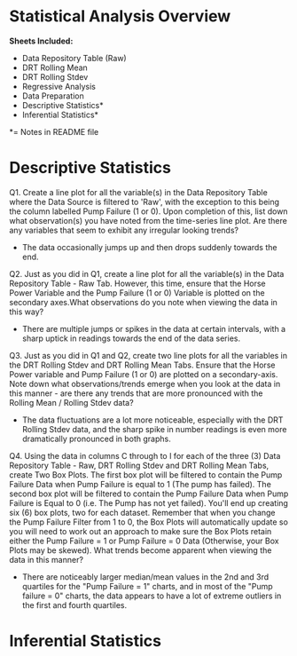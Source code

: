 # Statistical Analysis Overview

**Sheets Included:**
- Data Repository Table (Raw)
- DRT Rolling Mean
- DRT Rolling Stdev
- Regressive Analysis
- Data Preparation
- Descriptive Statistics*
- Inferential Statistics*
 
*= Notes in README file

# Descriptive Statistics
Q1. Create a line plot for all the variable(s) in the Data Repository Table where the Data Source is filtered to 'Raw', with the exception to this being the column labelled Pump Failure (1 or 0). Upon completion of this, list down what observation(s) you have noted from the time-series line plot. Are there any variables that seem to exhibit any irregular looking trends?
 
- The data occasionally jumps up and then drops suddenly towards the end.

Q2. Just as you did in Q1, create a line plot for all the variable(s) in the Data Repository Table - Raw Tab. However, this time, ensure that the Horse Power Variable and the Pump Failure (1 or 0) Variable is plotted on the secondary axes.What observations do you note when viewing the data in this way?

- There are multiple jumps or spikes in the data at certain intervals, with a sharp uptick in readings towards the end of the data series.

Q3. Just as you did in Q1 and Q2, create two line plots for all the variables in the DRT Rolling Stdev and DRT Rolling Mean Tabs. Ensure that the Horse Power variable and Pump Failure (1 or 0) are plotted on a secondary-axis. Note down what observations/trends emerge when you look at the data in this manner - are there any trends that are more pronounced with the Rolling Mean / Rolling Stdev data?

- The data fluctuations are a lot more noticeable, especially with the DRT Rolling Stdev data, and the sharp spike in number readings is even more dramatically pronounced in both graphs.

Q4. Using the data in columns C through to I for each of the three (3) Data Repository Table - Raw, DRT Rolling Stdev and DRT Rolling Mean Tabs, create Two Box Plots. The first box plot will be filtered to contain the Pump Failure Data when Pump Failure is equal to 1 (The pump has failed). The second box plot will be filtered to contain the Pump Failure Data when Pump Failure is Equal to 0 (i.e. The Pump has not yet failed).
You'll end up creating six (6) box plots, two for each dataset. Remember that when you change the Pump Failure Filter from 1 to 0, the Box Plots will automatically update so you will need to work out an approach to make sure the Box Plots retain either the Pump Failure = 1 or Pump Failure = 0 Data (Otherwise, your Box Plots may be skewed). What trends become apparent when viewing the data in this manner?

- There are noticeably larger median/mean values in the 2nd and 3rd quartiles for the "Pump Failure = 1" charts, and in most of the "Pump failure = 0" charts, the data appears to have a lot of extreme outliers in the first and fourth quartiles.

# Inferential Statistics


